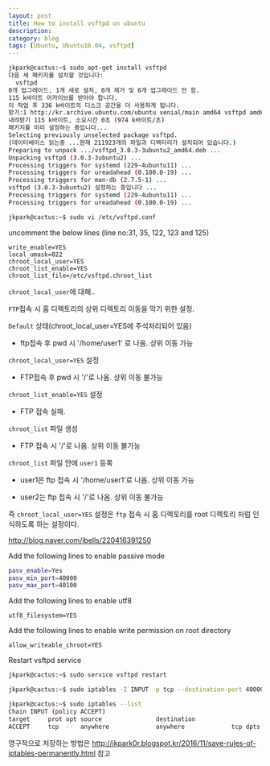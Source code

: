 ```yaml
---
layout: post
title: How to install vsftpd on ubuntu
description:
category: blog
tags: [Ubuntu, Ubuntu16.04, vsftpd]
---
```


```bash
jkpark@cactus:~$ sudo apt-get install vsftpd
다음 새 패키지를 설치할 것입니다:
  vsftpd
0개 업그레이드, 1개 새로 설치, 0개 제거 및 6개 업그레이드 안 함.
115 k바이트 아카이브를 받아야 합니다.
이 작업 후 336 k바이트의 디스크 공간을 더 사용하게 됩니다.
받기:1 http://kr.archive.ubuntu.com/ubuntu xenial/main amd64 vsftpd amd64 3.0.3-3ubuntu2 [115 kB]
내려받기 115 k바이트, 소요시간 0초 (974 k바이트/초)
패키지를 미리 설정하는 중입니다...
Selecting previously unselected package vsftpd.
(데이터베이스 읽는중 ...현재 211923개의 파일과 디렉터리가 설치되어 있습니다.)
Preparing to unpack .../vsftpd_3.0.3-3ubuntu2_amd64.deb ...
Unpacking vsftpd (3.0.3-3ubuntu2) ...
Processing triggers for systemd (229-4ubuntu11) ...
Processing triggers for ureadahead (0.100.0-19) ...
Processing triggers for man-db (2.7.5-1) ...
vsftpd (3.0.3-3ubuntu2) 설정하는 중입니다 ...
Processing triggers for systemd (229-4ubuntu11) ...
Processing triggers for ureadahead (0.100.0-19) ...
```

```bash
jkpark@cactus:~$ sudo vi /etc/vsftpd.conf
```

uncomment the below lines (line no:31, 35, 122, 123 and 125)

```
write_enable=YES
local_umask=022
chroot_local_user=YES
chroot_list_enable=YES
chroot_list_file=/etc/vsftpd.chroot_list
```

`chroot_local_user`에 대해..

`FTP`접속 시 홈 디렉토리의 상위 디렉토리 이동을 막기 위한 설정.

`Default` 상태(chroot_local_user=YES에 주석처리되어 있음)

- ftp접속 후 pwd 시 '/home/user1' 로 나옴. 상위 이동 가능

`chroot_local_user=YES` 설정

- FTP접속 후 pwd 시 '/'로 나옴. 상위 이동 불가능

`chroot_list_enable=YES` 설정

- FTP 접속 실패. 

`chroot_list` 파일 생성

- FTP 접속 시 '/'로 나옴. 상위 이동 불가능

`chroot_list` 파일 안에 `user1` 등록

- user1은 ftp 접속 시 '/home/user1'로 나옴. 상위 이동 가능

- user2는 ftp 접속 시 '/'로 나옴. 상위 이동 불가능

즉 `chroot_local_user=YES` 설정은 `ftp` 접속 시 홈 디렉토리를 root 디렉토리 처럼 인식하도록 하는 설정이다.

<http://blog.naver.com/jbells/220416391250>



Add the following lines to enable passive mode

```bash
pasv_enable=Yes
pasv_min_port=40000
pasv_max_port=40100
```

Add the following lines to enable utf8

```
utf8_filesystem=YES
```

Add the following lines to enable write permission on root directory

```
allow_writeable_chroot=YES
```

Restart vsftpd service

```bash
jkpark@cactus:~$ sudo service vsftpd restart
```

```bash
jkpark@cactus:~$ sudo iptables -I INPUT -p tcp --destination-port 40000:40100 -j ACCEPT
```

```bash
jkpark@cactus:~$ sudo iptables --list
Chain INPUT (policy ACCEPT)
target     prot opt source               destination
ACCEPT     tcp  --  anywhere             anywhere             tcp dpts:40000:40100
```

영구적으로 저장하는 방법은 <http://jkpark0r.blogspot.kr/2016/11/save-rules-of-iptables-permanently.html> 참고
